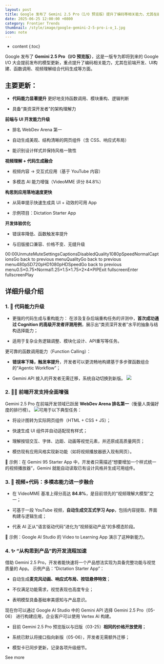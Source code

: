 ```yaml
---
layout: post
title: Google 发布了 Gemini 2.5 Pro（I/O 预览版）提升了编码等相关能力，尤其在前端开发方面
date: 2025-06-25 12:00:00 +0800
category: Frontier Trends
thumbnail: /style/image/google-gemini-2-5-pro-i-o_1.jpg
icon: note
---
```

* content
{:toc}

Google 发布了 **Gemini 2.5 Pro（I/O 预览版）**，这是一版专为即将到来的 Google I/O 大会提前发布的模型更新，重点提升了编码相关能力，尤其在前端开发、UI构建、函数调用、视频理解结合代码生成等方面。

## 主要更新：

- **代码能力显著提升**
更好地支持函数调用、模块重构、逻辑判断

- 具备“类资深开发者”的架构理解力

**前端与 UI 开发能力升级**

- 排名 WebDev Arena 第一

- 自动生成美观、结构清晰的网页组件（含 CSS、响应式布局）

- 能识别设计样式并保持风格一致性

**视频理解 + 代码生成融合**

- 视频内容 → 交互式应用（基于 YouTube 内容）

- 多模态 AI 能力增强（VideoMME 评分 84.8%）

**构思到应用落地速度更快**

- 从简单提示快速生成具 UI + 动效的可用 App

- 示例项目：Dictation Starter App

**开发体验优化**

- 错误率降低、函数触发率提升

- 与旧版接口兼容、价格不变、无缝升级

00:00UnmuteMuteSettingsCaptionsDisabledQuality1080pSpeedNormalCaptionsGo back to previous menuQualityGo back to previous menu480pSD720pHD1080pHDSpeedGo back to previous menu0.5×0.75×Normal1.25×1.5×1.75×2×4×PIPExit fullscreenEnter fullscreenPlay
## 详细升级介绍

### 1. 🚀 **代码能力升级**

- 更强的代码生成与重构能力：
在涉及复杂后端重构任务的评测中，**首次成功通过 Cognition 的高级开发者评测用例**，展示出“类资深开发者”水平的抽象与结构选择能力；

- 适用于复杂业务逻辑调整、模块化设计、API重写等任务。

更可靠的函数调用能力（Function Calling）：

- **错误率下降，触发率提升**，开发者可以更流畅地构建基于多步骤函数组合的“Agentic Workflow”；

- Gemini API 接入的开发者无需迁移，系统自动切换到新版。
![](https://assets-v2.circle.so/stwflwumgauuv5eg4mt3yjmvu57o)

### 2. 🧑‍💻 **前端开发支持全面增强**
Gemini 2.5 Pro 在前端开发领域已跃居 **WebDev Arena 排名第一**（衡量人类偏好度的排行榜）。
![](https://assets-v2.circle.so/0k7vhicgwgv2nwefdl3g8e644ctg)可用于以下典型任务：

- 将设计图转为实际网页组件（HTML + CSS + JS）；

- 快速生成 UI 组件并自动适配现有样式；

- 理解按钮交互、字体、边距、动画等视觉元素，并还原成高质量网页；

- 模仿现有应用风格实现新功能（如将视频播放器嵌入现有网页）。

🎯 示例：在 Gemini 95 Starter App 中，开发者只需描述“想要增加一个样式统一的视频播放器”，Gemini 就能自动读取已有设计风格并生成可用组件。

### 3. 🎥 **视频+代码：多模态能力进一步融合**

- 在 VideoMME 基准上得分高达 **84.8%**，是目前领先的“视频理解大模型”之一；

- 可基于一段 YouTube 视频，**自动生成交互式学习 App**，包括内容提取、界面构建与逻辑生成；

- 代表 AI 正从“语言驱动代码”进化为“视频驱动产品”的多模态阶段。

📌 示例：Google AI Studio 的 Video to Learning App 演示了这种新能力。

### 4. ✨ **“从构思到产品”的开发流程加速**
借助 Gemini 2.5 Pro，开发者能快速将一个产品想法实现为具备完整功能与视觉质量的 App。
示例产品：“Dictation Starter App”：

- 自动生成**麦克风动画、响应式布局、按钮悬停特效**；

- 不仅满足功能需求，视觉表现也高度专业；

- 表明模型具备基础审美感知与产品意识。

现在你可以通过 Google AI Studio 中的 Gemini API 选择 Gemini 2.5 Pro（05-06） 进行构建应用，企业客户可以使用 Vertex AI 构建。

- 目前 Gemini 2.5 Pro 预览版以与旧版（03-25）**相同的价格开放使用**；

- 系统已默认将接口指向新版（05-06），开发者无需额外迁移；

- 模型卡已同步更新，记录各项升级细节。

See more